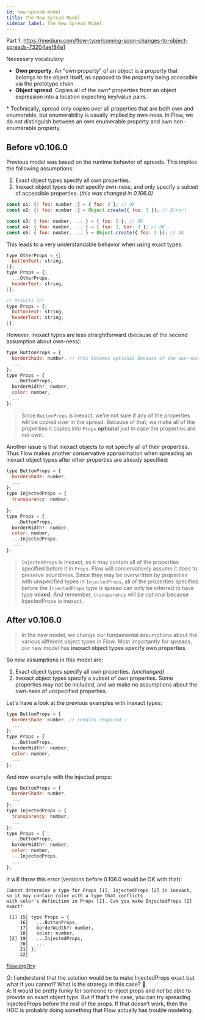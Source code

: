 ```yaml
---
id: new-spread-model
title: The New Spread Model
sidebar_label: The New Spread Model
---
```


Part 1: https://medium.com/flow-type/coming-soon-changes-to-object-spreads-73204aef84e1

Necessary vocabulary:

- **Own property**. An "own property" of an object is a property that belongs to the object itself, as opposed to the property being accessible via the prototype chain.
- **Object spread**. Copies all of the own\* properties from an object expression into a location expecting key/value pairs.

\* Technically, spread only copies over all properties that are both own and enumerable, but enumerability is usually implied by own-ness. In Flow, we do not distinguish between an own enumerable property and own non-enumerable property.

## Before v0.106.0

Previous model was based on the runtime behavior of spreads. This implies the following assumptions:

1. Exact object types specify all own properties.
2. Inexact object types do not specify own-ness, and only specify a subset of accessible properties. _(this was changed in 0.106.0)_

```js
const o1: {| foo: number |} = { foo: 3 }; // OK
const o2: {| foo: number |} = Object.create({ foo: 3 }); // Error!

const o3: { foo: number, ... } = { foo: 3 }; // OK
const o4: { foo: number, ... } = { foo: 3, bar: 3 }; // OK
const o5: { foo: number, ... } = Object.create({ foo: 3 }); // OK
```

This leads to a very understandable behavior when using exact types:

```js
type OtherProps = {|
  buttonText: string,
|};
type Props = {|
  ...OtherProps,
  headerText: string,
|};

// Results in:
type Props = {|
  buttonText: string,
  headerText: string,
|};
```

However, inexact types are less straightforward (because of the second assumption about own-ness):

```js
type ButtonProps = {
  borderShade: number, // this becomes optional because of the own-ness asumption
  ...
};
type Props = {
  ...ButtonProps,
  borderWidth?: number,
  color: number,
  ...
};
```

> Since `ButtonProps` is inexact, we’re not sure if any of the properties will be copied over in the spread. Because of that, we make all of the properties it copies into `Props` **optional** just in case the properties are not own.

Another issue is that inexact objects to not specify all of their properties. Thus Flow makes another conservative approximation when spreading an inexact object types after other properties are already specified:

```js
type ButtonProps = {
  borderShade: number,
  ...
};
type InjectedProps = {
  transparency: number,
  ...
};
type Props = {
  ...ButtonProps,
  borderWidth?: number,
  color: number,
  ...InjectedProps,
  ...
};
```

> `InjectedProps` is inexact, so it may contain all of the properties specified before it in `Props`. Flow will conservatively assume it does to preserve soundness. Since they may be overwritten by properties with unspecified types in `InjectedProps`, all of the properties specified before the `InjectedProps` type is spread can only be inferred to have type **mixed**. And remember, `transparency` will be optional because InjectedProps is inexact.

## After v0.106.0

> In the new model, we change our fundamental assumptions about the various different object types in Flow. Most importantly for spreads, our new model has **inexact object types specify own properties**.

So new assumptions in this model are:

1. Exact object types specify all own properties. _(unchanged)_
2. Inexact object types specify a subset of own properties. Some properties may not be included, and we make no assumptions about the own-ness of unspecified properties.

Let's have a look at the previous examples with inexact types:

```js
type ButtonProps = {
  borderShade: number, // remains required ✅
  ...
};
type Props = {
  ...ButtonProps,
  borderWidth?: number,
  color: number,
  ...
};
```

And now example with the injected props:

```js
type ButtonProps = {
  borderShade: number,
  ...
};
type InjectedProps = {
  transparency: number,
  ...
};
type Props = {
  ...ButtonProps,
  borderWidth?: number,
  color: number,
  ...InjectedProps,
  ...
};
```

It will throw this error (versions before 0.106.0 would be OK with that):

```text
Cannot determine a type for Props [1]. InjectedProps [2] is inexact, so it may contain color with a type that conflicts
with color's definition in Props [1]. Can you make InjectedProps [2] exact?

 [1] 15│ type Props = {
     16│   ...ButtonProps,
     17│   borderWidth?: number,
     18│   color: number,
 [2] 19│   ...InjectedProps,
     20│   ...
     21│ };
     22│
```

[flow.org/try](https://flow.org/try/#0MYewdgzgLgBASgUwIbFgXhgJwQRwK4CW2AFAOTYpSkCUA3AFD1QCeADgjAEJ5RTgAKmEKwgwMAb3owYAIxCYAJgkwBlABZIlALhhg8AWxnKANFJgA6S-QC+DJmw4BJMACsEqBAsHDREs1EwkSFYkbDBgZh09QxMzS3MbOxZ2GG8RMRhJaXjuXgEhEVNpOUVlAHUCBSg1AH4ogyNMIphQABt5epimuMtnNw8vAohm+MTGYFakCFFcvjAYBAAPKAQwBVFESnMAYRB9VnBVqAAeWfyfAD5M63HJ6ZgAMXl9M-mllbWN5FQdvYOwI7HNIQK7iG70UCQWCsIY6YEZcQtEDtTA6UjQTAEMAAc1IMFsMAA9ISYNUCKIIGoQHhWgpdCBYEYYAB5ADS9CAA)

_Q_: I understand that the solution would be to make InjectedProps exact but what if you cannot? What is the strategy in this case? 🤔<br/>
_A_: It would be pretty funky for someone to inject props and _not_ be able to provide an exact object type. But if that’s the case, you can try spreading InjectedProps before the rest of the props. If that doesn’t work, then the HOC is probably doing something that Flow actually has trouble modeling.
